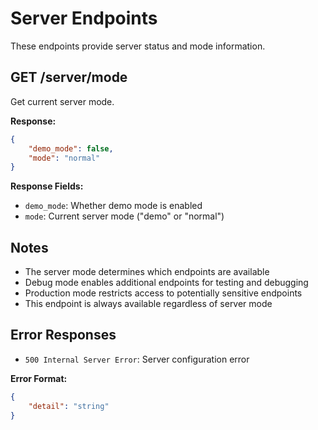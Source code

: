 # Server Endpoints

These endpoints provide server status and mode information.

## GET /server/mode

Get current server mode.

**Response:**
```json
{
    "demo_mode": false,
    "mode": "normal"
}
```

**Response Fields:**
- `demo_mode`: Whether demo mode is enabled
- `mode`: Current server mode ("demo" or "normal")

## Notes

- The server mode determines which endpoints are available
- Debug mode enables additional endpoints for testing and debugging
- Production mode restricts access to potentially sensitive endpoints
- This endpoint is always available regardless of server mode

## Error Responses

- `500 Internal Server Error`: Server configuration error

**Error Format:**
```json
{
    "detail": "string"
}
```
